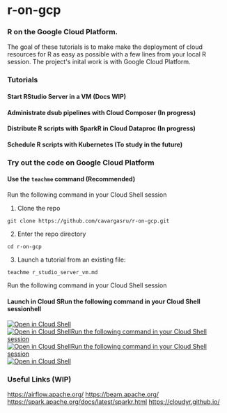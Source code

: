 # r-on-gcp
### R on the Google Cloud Platform.

The goal of these tutorials is to make make the deployment of cloud resources for R as easy as possible with a few lines from your local R session. 
The project's inital work is with Google Cloud Platform.

### Tutorials

#### Start RStudio Server in a VM (Docs WIP)

#### Administrate dsub pipelines with Cloud Composer (In progress)

#### Distribute R scripts with SparkR in Cloud Dataproc (In progress)

#### Schedule R scripts with Kubernetes (To study in the future)

### Try out the code on Google Cloud Platform
#### Use the ```teachme``` command (Recommended)
Run the following command in your Cloud Shell session
1. Clone the repo
```
git clone https://github.com/cavargasru/r-on-gcp.git
```
2. Enter the repo directory
```
cd r-on-gcp
```
3. Launch a tutorial from an existing file:
```
teachme r_studio_server_vm.md
```
Run the following command in your Cloud Shell session
#### Launch in Cloud SRun the following command in your Cloud Shell sessionhell
[![Open in Cloud Shell](https://gstatic.com/cloudssh/images/open-btn.svg)](https://ssh.cloud.google.com/cloudshell/editor?cloudshell_git_repo=https%3A%2F%2Fgithub.com%2Fcavargasru%2Fr-on-gcp)
[![Open in Cloud ShellRun the following command in your Cloud Shell session](http://gstatic.com/cloudssh/images/open-btn.png)](https://console.cloud.google.com/cloudshell/open/?git_repo=https://github.com/cavargasru/r-on-gcp.git&tutorial=r_studio_server_vm.md)
[![Open in Cloud ShellRun the following command in your Cloud Shell session](http://gstatic.com/cloudssh/images/open-btn.png)](https://console.cloud.google.com/cloudshell/open/)
[![Open in Cloud Shell](http://gstatic.com/cloudssh/images/open-btn.png)](https://console.cloud.google.com/cloudshell/open/)
### Useful Links (WIP)

https://airflow.apache.org/
https://beam.apache.org/
https://spark.apache.org/docs/latest/sparkr.html
https://cloudyr.github.io/


